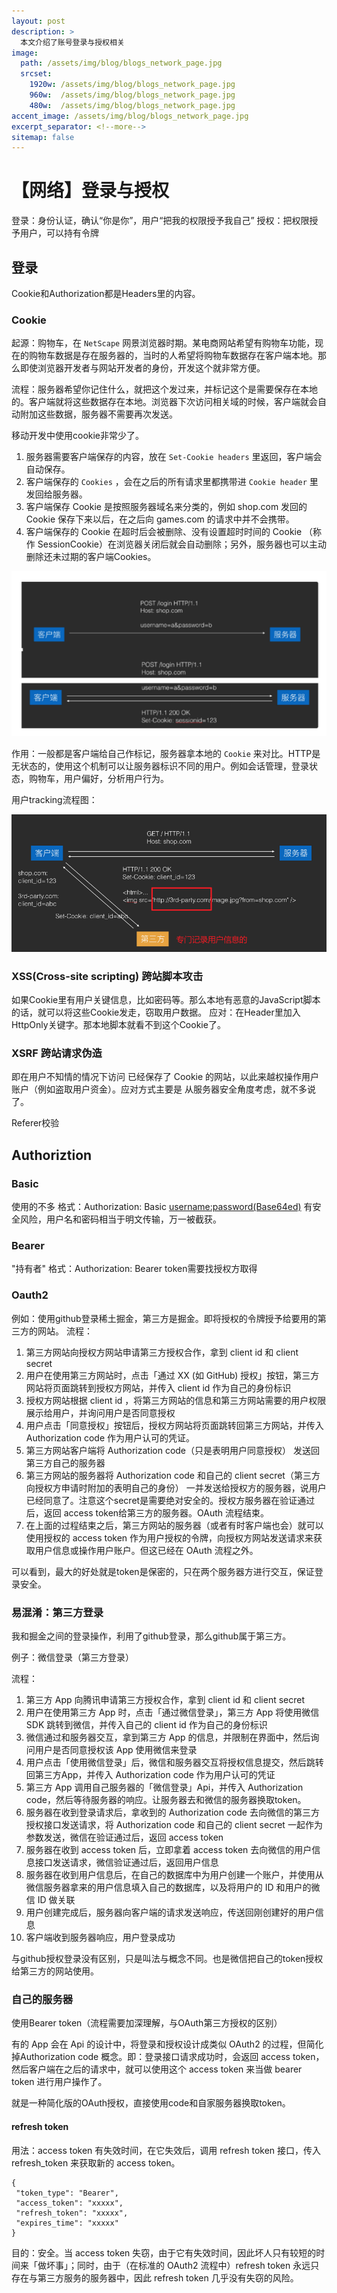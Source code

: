 ```yaml
---
layout: post
description: > 
  本文介绍了账号登录与授权相关
image: 
  path: /assets/img/blog/blogs_network_page.jpg
  srcset: 
    1920w: /assets/img/blog/blogs_network_page.jpg
    960w:  /assets/img/blog/blogs_network_page.jpg
    480w:  /assets/img/blog/blogs_network_page.jpg
accent_image: /assets/img/blog/blogs_network_page.jpg
excerpt_separator: <!--more-->
sitemap: false
---
```

# 【网络】登录与授权
登录：身份认证，确认“你是你”，用户“把我的权限授予我自己”
授权：把权限授予用户，可以持有令牌

## 登录
Cookie和Authorization都是Headers里的内容。

### Cookie
起源：购物车，在 ```NetScape``` 网景浏览器时期。某电商网站希望有购物车功能，现在的购物车数据是存在服务器的，当时的人希望将购物车数据存在客户端本地。那么即使浏览器开发者与网站开发者的身份，开发这个就非常方便。

流程：服务器希望你记住什么，就把这个发过来，并标记这个是需要保存在本地的。客户端就将这些数据存在本地。浏览器下次访问相关域的时候，客户端就会自动附加这些数据，服务器不需要再次发送。

移动开发中使用cookie非常少了。

1. 服务器需要客户端保存的内容，放在 ```Set-Cookie headers``` ⾥返回，客户端会自动保存。
2. 客户端保存的 ```Cookies``` ，会在之后的所有请求⾥都携带进 ```Cookie header``` ⾥发回给服务器。
3. 客户端保存 Cookie 是按照服务器域名来分类的，例如 shop.com 发回的 Cookie 保存下来以后，在之后向 games.com 的请求中并不会携带。
4. 客户端保存的 Cookie 在超时后会被删除、没有设置超时时间的 Cookie （称作 SessionCookie）在浏览器关闭后就会⾃动删除；另外，服务器也可以主动删除还未过期的客户端Cookies。

![blogs_network_login_cookie](/assets/img/blog/blogs_network_login_cookie.png)

作用：一般都是客户端给自己作标记，服务器拿本地的 ```Cookie``` 来对比。HTTP是无状态的，使用这个机制可以让服务器标识不同的用户。例如会话管理，登录状态，购物车，用户偏好，分析用户行为。

用户tracking流程图：

![blogs_network_tracking](/assets/img/blog/blogs_network_tracking.png)

### XSS(Cross-site scripting)  跨站脚本攻击
如果Cookie里有用户关键信息，比如密码等。那么本地有恶意的JavaScript脚本的话，就可以将这些Cookie发走，窃取用户数据。
应对：在Header里加入HttpOnly关键字。那本地脚本就看不到这个Cookie了。

### XSRF 跨站请求伪造
即在⽤户不知情的情况下访问
已经保存了 Cookie 的⽹站，以此来越权操作⽤户账户（例如盗取⽤户资⾦）。应对⽅式主要是
从服务器安全⻆度考虑，就不多说了。

Referer校验

## Authoriztion
### Basic
使用的不多
格式：Authorization: Basic <username:password(Base64ed)>
有安全风险，用户名和密码相当于明文传输，万一被截获。

### Bearer
"持有者"
格式：Authorization: Bearer <bearer token>
token需要找授权方取得

### Oauth2
例如：使用github登录稀土掘金，第三方是掘金。即将授权的令牌授予给要用的第三方的网站。
流程：

1. 第三⽅⽹站向授权⽅⽹站申请第三⽅授权合作，拿到 client id 和 client secret
1. ⽤户在使⽤第三⽅⽹站时，点击「通过 XX (如 GitHub) 授权」按钮，第三⽅⽹站将⻚⾯跳转到授权⽅⽹站，并传⼊ client id 作为⾃⼰的身份标识
1. 授权⽅⽹站根据 client id ，将第三⽅⽹站的信息和第三⽅⽹站需要的⽤户权限展示给⽤户，并询问⽤户是否同意授权
1. ⽤户点击「同意授权」按钮后，授权⽅⽹站将⻚⾯跳转回第三⽅⽹站，并传⼊
Authorization code 作为⽤户认可的凭证。
1. 第三⽅⽹站客户端将 Authorization code（只是表明用户同意授权） 发送回第三方⾃⼰的服务器
1. 第三方网站的服务器将 Authorization code 和⾃⼰的 client secret（第三方向授权方申请时附加的表明自己的身份） ⼀并发送给授权⽅的服务器，说用户已经同意了。注意这个secret是需要绝对安全的。授权⽅服务器在验证通过后，返回 access token给第三方的服务器。OAuth 流程结束。
1. 在上⾯的过程结束之后，第三⽅⽹站的服务器（或者有时客户端也会）就可以使⽤授权的 access token 作为⽤户授权的令牌，向授权⽅⽹站发送请求来获取⽤户信息或操作⽤户账户。但这已经在 OAuth 流程之外。

可以看到，最大的好处就是token是保密的，只在两个服务器方进行交互，保证登录安全。

### 易混淆：第三方登录
我和掘金之间的登录操作，利用了github登录，那么github属于第三方。

例子：微信登录（第三方登录）

流程：

1. 第三⽅ App 向腾讯申请第三⽅授权合作，拿到 client id 和 client secret
1. 用户在使⽤第三⽅ App 时，点击「通过微信登录」，第三⽅ App 将使⽤微信 SDK 跳转到微信，并传⼊⾃⼰的 client id 作为⾃⼰的身份标识
1. 微信通过和服务器交互，拿到第三⽅ App 的信息，并限制在界⾯中，然后询问⽤户是否同意授权该 App 使⽤微信来登录
1. ⽤户点击「使⽤微信登录」后，微信和服务器交互将授权信息提交，然后跳转回第三⽅App，并传⼊ Authorization code 作为⽤户认可的凭证
1. 第三⽅ App 调⽤⾃⼰服务器的「微信登录」Api，并传⼊ Authorization code，然后等待服务器的响应。让服务器去和微信的服务器换取token。
1. 服务器在收到登录请求后，拿收到的 Authorization code 去向微信的第三⽅授权接⼝发送请求，将 Authorization code 和⾃⼰的 client secret ⼀起作为参数发送，微信在验证通过后，返回 access token
1. 服务器在收到 access token 后，⽴即拿着 access token 去向微信的⽤户信息接⼝发送请求，微信验证通过后，返回⽤户信息
1. 服务器在收到⽤户信息后，在⾃⼰的数据库中为⽤户创建⼀个账户，并使⽤从微信服务器拿来的⽤户信息填⼊⾃⼰的数据库，以及将⽤户的 ID 和⽤户的微信 ID 做关联
1. ⽤户创建完成后，服务器向客户端的请求发送响应，传送回刚创建好的⽤户信息
1. 客户端收到服务器响应，⽤户登录成功

与github授权登录没有区别，只是叫法与概念不同。也是微信把自己的token授权给第三方的网站使用。

### 自己的服务器
使用Bearer token（流程需要加深理解，与OAuth第三方授权的区别）

有的 App 会在 Api 的设计中，将登录和授权设计成类似 OAuth2 的过程，但简化掉Authorization code 概念。即：登录接⼝请求成功时，会返回 access token，然后客户端在之后的请求中，就可以使⽤这个 access token 来当做 bearer token 进⾏⽤户操作了。

就是一种简化版的OAuth授权，直接使用code和自家服务器换取token。

#### refresh token
⽤法：access token 有失效时间，在它失效后，调⽤ refresh token 接⼝，传⼊ refresh_token
来获取新的 access token。

```
{
 "token_type": "Bearer",
 "access_token": "xxxxx",
 "refresh_token": "xxxxx",
 "expires_time": "xxxxx"
}
```

⽬的：安全。当 access token 失窃，由于它有失效时间，因此坏⼈只有较短的时间来「做坏事」；同时，由于（在标准的 OAuth2 流程中）refresh token 永远只存在与第三⽅服务的服务器中，因此 refresh token ⼏乎没有失窃的⻛险。
